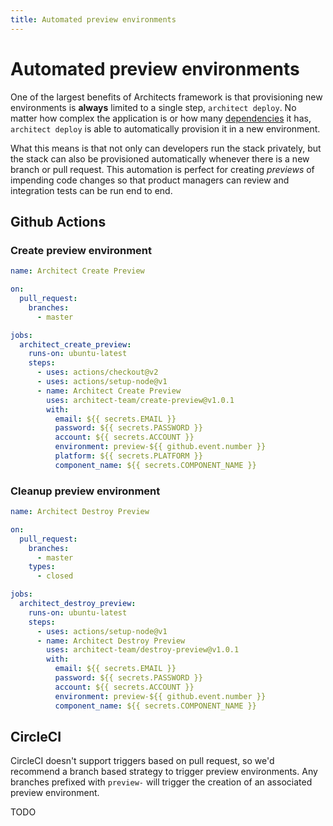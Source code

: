 ```yaml
---
title: Automated preview environments
---
```


# Automated preview environments

One of the largest benefits of Architects framework is that provisioning new environments is **always** limited to a single step, `architect deploy`. No matter how complex the application is or how many [dependencies](/docs/configuration/dependencies) it has, `architect deploy` is able to automatically provision it in a new environment.

What this means is that not only can developers run the stack privately, but the stack can also be provisioned automatically whenever there is a new branch or pull request. This automation is perfect for creating _previews_ of impending code changes so that product managers can review and integration tests can be run end to end.

## Github Actions

### Create preview environment

```yaml
name: Architect Create Preview

on:
  pull_request:
    branches:
      - master

jobs:
  architect_create_preview:
    runs-on: ubuntu-latest
    steps:
      - uses: actions/checkout@v2
      - uses: actions/setup-node@v1
      - name: Architect Create Preview
        uses: architect-team/create-preview@v1.0.1
        with:
          email: ${{ secrets.EMAIL }}
          password: ${{ secrets.PASSWORD }}
          account: ${{ secrets.ACCOUNT }}
          environment: preview-${{ github.event.number }}
          platform: ${{ secrets.PLATFORM }}
          component_name: ${{ secrets.COMPONENT_NAME }}
```

### Cleanup preview environment

```yaml
name: Architect Destroy Preview

on:
  pull_request:
    branches:
      - master
    types:
      - closed

jobs:
  architect_destroy_preview:
    runs-on: ubuntu-latest
    steps:
      - uses: actions/setup-node@v1
      - name: Architect Destroy Preview
        uses: architect-team/destroy-preview@v1.0.1
        with:
          email: ${{ secrets.EMAIL }}
          password: ${{ secrets.PASSWORD }}
          account: ${{ secrets.ACCOUNT }}
          environment: preview-${{ github.event.number }}
          component_name: ${{ secrets.COMPONENT_NAME }}
```

## CircleCI

CircleCI doesn't support triggers based on pull request, so we'd recommend a branch based strategy to trigger preview environments. Any branches prefixed with `preview-` will trigger the creation of an associated preview environment.

TODO
